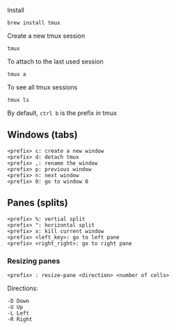 Install
```
brew install tmux
```

Create a new tmux session
```
tmux
```

To attach to the last used session
```
tmux a
```

To see all tmux sessions
```
tmux ls
```

By default, `ctrl b` is the prefix in tmux


## Windows (tabs)
```
<prefix> c: create a new window
<prefix> d: detach tmux
<prefix> ,: rename the window
<prefix> p: previous window
<prefix> n: next window
<prefix> 0: go to window 0
```

## Panes (splits)
```
<prefix> %: vertial split
<prefix> ": horizontal split
<prefix> x: kill current window
<prefix> <left_key>: go to left pane
<prefix> <right_right>: go to right pane
```

### Resizing panes
```
<prefix> : resize-pane <direction> <number of cells>
```

Directions:
```
-D Down
-U Up
-L Left
-R Right
```
